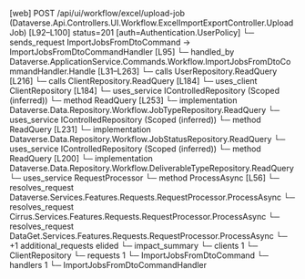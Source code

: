 [web] POST /api/ui/workflow/excel/upload-job  (Dataverse.Api.Controllers.UI.Workflow.ExcelImportExportController.UploadJob)  [L92–L100] status=201 [auth=Authentication.UserPolicy]
  └─ sends_request ImportJobsFromDtoCommand -> ImportJobsFromDtoCommandHandler [L95]
    └─ handled_by Dataverse.ApplicationService.Commands.Workflow.ImportJobsFromDtoCommandHandler.Handle [L31–L263]
      └─ calls UserRepository.ReadQuery [L216]
      └─ calls ClientRepository.ReadQuery [L184]
      └─ uses_client ClientRepository [L184]
      └─ uses_service IControlledRepository<JobType> (Scoped (inferred))
        └─ method ReadQuery [L253]
          └─ implementation Dataverse.Data.Repository.Workflow.JobTypeRepository.ReadQuery
      └─ uses_service IControlledRepository<JobStatus> (Scoped (inferred))
        └─ method ReadQuery [L231]
          └─ implementation Dataverse.Data.Repository.Workflow.JobStatusRepository.ReadQuery
      └─ uses_service IControlledRepository<DeliverableType> (Scoped (inferred))
        └─ method ReadQuery [L200]
          └─ implementation Dataverse.Data.Repository.Workflow.DeliverableTypeRepository.ReadQuery
      └─ uses_service RequestProcessor
        └─ method ProcessAsync [L56]
          └─ resolves_request Dataverse.Services.Features.Requests.RequestProcessor.ProcessAsync
          └─ resolves_request Cirrus.Services.Features.Requests.RequestProcessor.ProcessAsync
          └─ resolves_request DataGet.Services.Features.Requests.RequestProcessor.ProcessAsync
          └─ +1 additional_requests elided
  └─ impact_summary
    └─ clients 1
      └─ ClientRepository
    └─ requests 1
      └─ ImportJobsFromDtoCommand
    └─ handlers 1
      └─ ImportJobsFromDtoCommandHandler


